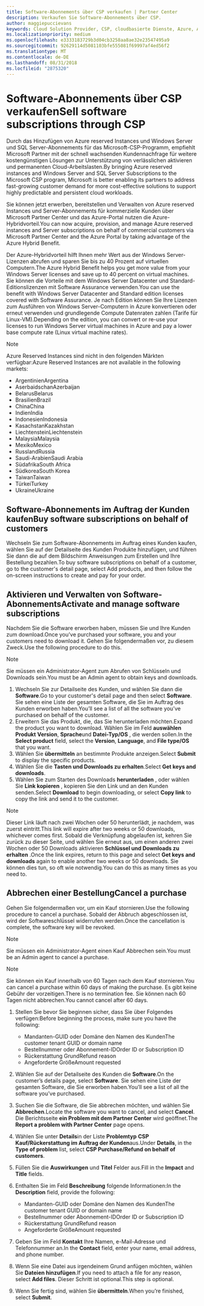 ```yaml
---
title: Software-Abonnements über CSP verkaufen | Partner Center
description: Verkaufen Sie Software-Abonnements über CSP.
author: maggiepuccievans
keywords: Cloud Solution Provider, CSP, cloudbasierte Dienste, Azure, Azure RI, Windows Server, SQL Server, Software-Abonnements
ms.localizationpriority: medium
ms.openlocfilehash: e3333183729b3d04cb3258aa8ae32e23547495a9
ms.sourcegitcommit: 92629114d5081103bfe555081f69997af4ed56f2
ms.translationtype: MT
ms.contentlocale: de-DE
ms.lasthandoff: 08/31/2018
ms.locfileid: "2875320"
---
```

# <a name="sell-software-subscriptions-through-csp"></a><span data-ttu-id="fd92f-104">Software-Abonnements über CSP verkaufen</span><span class="sxs-lookup"><span data-stu-id="fd92f-104">Sell software subscriptions through CSP</span></span>

<span data-ttu-id="fd92f-105">Durch das Hinzufügen von Azure reserved Instances und Windows Server und SQL Server-Abonnements für das Microsoft-CSP-Programm, empfiehlt Microsoft Partner mit der schnell wachsenden Kundennachfrage für weitere kostengünstigen Lösungen zur Unterstützung von verlässlichen aktivieren und permanenten Cloud-Arbeitslasten.</span><span class="sxs-lookup"><span data-stu-id="fd92f-105">By bringing Azure reserved instances and Windows Server and SQL Server Subscriptions to the Microsoft CSP program, Microsoft is better enabling its partners to address fast-growing customer demand for more cost-effective solutions to support highly predictable and persistent cloud workloads.</span></span> 

<span data-ttu-id="fd92f-106">Sie können jetzt erwerben, bereitstellen und Verwalten von Azure reserved Instances und Server-Abonnements für kommerzielle Kunden über Microsoft Partner Center und das Azure-Portal nutzen die Azure-Hybridvorteil.</span><span class="sxs-lookup"><span data-stu-id="fd92f-106">You can now acquire, provision, and manage Azure reserved instances and Server subscriptions on behalf of commercial customers via Microsoft Partner Center and the Azure Portal by taking advantage of the Azure Hybrid Benefit.</span></span> 

<span data-ttu-id="fd92f-107">Der Azure-Hybridvorteil hilft Ihnen mehr Wert aus der Windows Server-Lizenzen abrufen und sparen Sie bis zu 40 Prozent auf virtuellen Computern.</span><span class="sxs-lookup"><span data-stu-id="fd92f-107">The Azure Hybrid Benefit helps you get more value from your Windows Server licenses and save up to 40 percent on virtual machines.</span></span> <span data-ttu-id="fd92f-108">Sie können die Vorteile mit dem Windows Server Datacenter und Standard-Editionslizenzen mit Software Assurance verwenden.</span><span class="sxs-lookup"><span data-stu-id="fd92f-108">You can use the benefit with Windows Server Datacenter and Standard edition licenses covered with Software Assurance.</span></span> <span data-ttu-id="fd92f-109">Je nach Edition können Sie Ihre Lizenzen zum Ausführen von Windows Server-Computern in Azure konvertieren oder erneut verwenden und grundlegende Compute Datenraten zahlen (Tarife für Linux-VM).</span><span class="sxs-lookup"><span data-stu-id="fd92f-109">Depending on the edition, you can convert or re-use your licenses to run Windows Server virtual machines in Azure and pay a lower base compute rate (Linux virtual machine rates).</span></span>

> [!NOTE]  
> <span data-ttu-id="fd92f-110">Azure Reserved Instances sind nicht in den folgenden Märkten verfügbar:</span><span class="sxs-lookup"><span data-stu-id="fd92f-110">Azure Reserved Instances are not available in the following markets:</span></span>  
> * <span data-ttu-id="fd92f-111">Argentinien</span><span class="sxs-lookup"><span data-stu-id="fd92f-111">Argentina</span></span>
> * <span data-ttu-id="fd92f-112">Aserbaidschan</span><span class="sxs-lookup"><span data-stu-id="fd92f-112">Azerbaijan</span></span>
> * <span data-ttu-id="fd92f-113">Belarus</span><span class="sxs-lookup"><span data-stu-id="fd92f-113">Belarus</span></span>
> * <span data-ttu-id="fd92f-114">Brasilien</span><span class="sxs-lookup"><span data-stu-id="fd92f-114">Brazil</span></span>
> * <span data-ttu-id="fd92f-115">China</span><span class="sxs-lookup"><span data-stu-id="fd92f-115">China</span></span>
> * <span data-ttu-id="fd92f-116">Indien</span><span class="sxs-lookup"><span data-stu-id="fd92f-116">India</span></span>
> * <span data-ttu-id="fd92f-117">Indonesien</span><span class="sxs-lookup"><span data-stu-id="fd92f-117">Indonesia</span></span>
> * <span data-ttu-id="fd92f-118">Kasachstan</span><span class="sxs-lookup"><span data-stu-id="fd92f-118">Kazakhstan</span></span>
> * <span data-ttu-id="fd92f-119">Liechtenstein</span><span class="sxs-lookup"><span data-stu-id="fd92f-119">Liechtenstein</span></span>
> * <span data-ttu-id="fd92f-120">Malaysia</span><span class="sxs-lookup"><span data-stu-id="fd92f-120">Malaysia</span></span>
> * <span data-ttu-id="fd92f-121">Mexiko</span><span class="sxs-lookup"><span data-stu-id="fd92f-121">Mexico</span></span>
> * <span data-ttu-id="fd92f-122">Russland</span><span class="sxs-lookup"><span data-stu-id="fd92f-122">Russia</span></span>
> * <span data-ttu-id="fd92f-123">Saudi-Arabien</span><span class="sxs-lookup"><span data-stu-id="fd92f-123">Saudi Arabia</span></span>
> * <span data-ttu-id="fd92f-124">Südafrika</span><span class="sxs-lookup"><span data-stu-id="fd92f-124">South Africa</span></span>
> * <span data-ttu-id="fd92f-125">Südkorea</span><span class="sxs-lookup"><span data-stu-id="fd92f-125">South Korea</span></span>
> * <span data-ttu-id="fd92f-126">Taiwan</span><span class="sxs-lookup"><span data-stu-id="fd92f-126">Taiwan</span></span>
> * <span data-ttu-id="fd92f-127">Türkei</span><span class="sxs-lookup"><span data-stu-id="fd92f-127">Turkey</span></span>
> * <span data-ttu-id="fd92f-128">Ukraine</span><span class="sxs-lookup"><span data-stu-id="fd92f-128">Ukraine</span></span>

## <a name="buy-software-subscriptions-on-behalf-of-customers"></a><span data-ttu-id="fd92f-129">Software-Abonnements im Auftrag der Kunden kaufen</span><span class="sxs-lookup"><span data-stu-id="fd92f-129">Buy software subscriptions on behalf of customers</span></span>

<span data-ttu-id="fd92f-130">Wechseln Sie zum Software-Abonnements im Auftrag eines Kunden kaufen, wählen Sie auf der Detailseite des Kunden Produkte hinzufügen, und führen Sie dann die auf dem Bildschirm Anweisungen zum Erstellen und Ihre Bestellung bezahlen.</span><span class="sxs-lookup"><span data-stu-id="fd92f-130">To buy software subscriptions on behalf of a customer, go to the customer's detail page, select Add products, and then follow the on-screen instructions to create and pay for your order.</span></span>

## <a name="activate-and-manage-software-subscriptions"></a><span data-ttu-id="fd92f-131">Aktivieren und Verwalten von Software-Abonnements</span><span class="sxs-lookup"><span data-stu-id="fd92f-131">Activate and manage software subscriptions</span></span>

<span data-ttu-id="fd92f-132">Nachdem Sie die Software erworben haben, müssen Sie und Ihre Kunden zum download.</span><span class="sxs-lookup"><span data-stu-id="fd92f-132">Once you’ve purchased your software, you and your customers need to download it.</span></span> <span data-ttu-id="fd92f-133">Gehen Sie folgendermaßen vor, zu diesem Zweck.</span><span class="sxs-lookup"><span data-stu-id="fd92f-133">Use the following procedure to do this.</span></span> 

>[!NOTE]
><span data-ttu-id="fd92f-134">Sie müssen ein Administrator-Agent zum Abrufen von Schlüsseln und Downloads sein.</span><span class="sxs-lookup"><span data-stu-id="fd92f-134">You must be an Admin agent to obtain keys and downloads.</span></span> 

1. <span data-ttu-id="fd92f-135">Wechseln Sie zur Detailseite des Kunden, und wählen Sie dann die **Software**.</span><span class="sxs-lookup"><span data-stu-id="fd92f-135">Go to your customer's detail page and then select **Software**.</span></span> <span data-ttu-id="fd92f-136">Sie sehen eine Liste der gesamten Software, die Sie im Auftrag des Kunden erworben haben.</span><span class="sxs-lookup"><span data-stu-id="fd92f-136">You’ll see a list of all the software you’ve purchased on behalf of the customer.</span></span> 
2.  <span data-ttu-id="fd92f-137">Erweitern Sie das Produkt, die, das Sie herunterladen möchten.</span><span class="sxs-lookup"><span data-stu-id="fd92f-137">Expand the product you want to download.</span></span> <span data-ttu-id="fd92f-138">Wählen Sie im Feld **auswählen Produkt** **Version**, **Sprache**und **Datei-Typ/OS** , die werden sollen.</span><span class="sxs-lookup"><span data-stu-id="fd92f-138">In the **Select product** field, select the **Version**, **Language**, and **File type/OS** that you want.</span></span> 
3.  <span data-ttu-id="fd92f-139">Wählen Sie **übermitteln** an bestimmte Produkte anzeigen.</span><span class="sxs-lookup"><span data-stu-id="fd92f-139">Select **Submit** to display the specific products.</span></span> 
4.  <span data-ttu-id="fd92f-140">Wählen Sie die **Tasten und Downloads zu erhalten**.</span><span class="sxs-lookup"><span data-stu-id="fd92f-140">Select **Get keys and downloads**.</span></span> 
5.  <span data-ttu-id="fd92f-141">Wählen Sie zum Starten des Downloads **herunterladen** , oder wählen Sie **Link kopieren** , kopieren Sie den Link und an den Kunden senden.</span><span class="sxs-lookup"><span data-stu-id="fd92f-141">Select **Download** to begin downloading, or select **Copy link** to copy the link and send it to the customer.</span></span> 

>[!NOTE]
><span data-ttu-id="fd92f-142">Dieser Link läuft nach zwei Wochen oder 50 herunterlädt, je nachdem, was zuerst eintritt.</span><span class="sxs-lookup"><span data-stu-id="fd92f-142">This link will expire after two weeks or 50 downloads, whichever comes first.</span></span> <span data-ttu-id="fd92f-143">Sobald die Verknüpfung abgelaufen ist, kehren Sie zurück zu dieser Seite, und wählen Sie erneut aus, um einen anderen zwei Wochen oder 50 Downloads aktivieren **Schlüssel und Downloads zu erhalten** .</span><span class="sxs-lookup"><span data-stu-id="fd92f-143">Once the link expires, return to this page and select **Get keys and downloads** again to enable another two weeks or 50 downloads.</span></span> <span data-ttu-id="fd92f-144">Sie können dies tun, so oft wie notwendig.</span><span class="sxs-lookup"><span data-stu-id="fd92f-144">You can do this as many times as you need to.</span></span> 


## <a name="cancel-a-purchase"></a><span data-ttu-id="fd92f-145">Abbrechen einer Bestellung</span><span class="sxs-lookup"><span data-stu-id="fd92f-145">Cancel a purchase</span></span>
<span data-ttu-id="fd92f-146">Gehen Sie folgendermaßen vor, um ein Kauf stornieren.</span><span class="sxs-lookup"><span data-stu-id="fd92f-146">Use the following procedure to cancel a purchase.</span></span> <span data-ttu-id="fd92f-147">Sobald der Abbruch abgeschlossen ist, wird der Softwareschlüssel widerrufen werden.</span><span class="sxs-lookup"><span data-stu-id="fd92f-147">Once the cancellation is complete, the software key will be revoked.</span></span> 

>[!NOTE]
><span data-ttu-id="fd92f-148">Sie müssen ein Administrator-Agent einen Kauf Abbrechen sein.</span><span class="sxs-lookup"><span data-stu-id="fd92f-148">You must be an Admin agent to cancel a purchase.</span></span> 

>[!NOTE]
><span data-ttu-id="fd92f-149">Sie können ein Kauf innerhalb von 60 Tagen nach dem Kauf stornieren.</span><span class="sxs-lookup"><span data-stu-id="fd92f-149">You can cancel a purchase within 60 days of making the purchase.</span></span> <span data-ttu-id="fd92f-150">Es gibt keine Gebühr der vorzeitigen.</span><span class="sxs-lookup"><span data-stu-id="fd92f-150">There is no termination fee.</span></span> <span data-ttu-id="fd92f-151">Sie können nach 60 Tagen nicht abbrechen.</span><span class="sxs-lookup"><span data-stu-id="fd92f-151">You cannot cancel after 60 days.</span></span> 

1.  <span data-ttu-id="fd92f-152">Stellen Sie bevor Sie beginnen sicher, dass Sie über Folgendes verfügen:</span><span class="sxs-lookup"><span data-stu-id="fd92f-152">Before beginning the process, make sure you have the following:</span></span> 
    -   <span data-ttu-id="fd92f-153">Mandanten-GUID oder Domäne den Namen des Kunden</span><span class="sxs-lookup"><span data-stu-id="fd92f-153">The customer tenant GUID or domain name</span></span>
    -   <span data-ttu-id="fd92f-154">Bestellnummer oder Abonnement-ID</span><span class="sxs-lookup"><span data-stu-id="fd92f-154">Order ID or Subscription ID</span></span>
    -   <span data-ttu-id="fd92f-155">Rückerstattung Grund</span><span class="sxs-lookup"><span data-stu-id="fd92f-155">Refund reason</span></span>
    -   <span data-ttu-id="fd92f-156">Angeforderte Größe</span><span class="sxs-lookup"><span data-stu-id="fd92f-156">Amount requested</span></span>

2.  <span data-ttu-id="fd92f-157">Wählen Sie auf der Detailseite des Kunden die **Software**.</span><span class="sxs-lookup"><span data-stu-id="fd92f-157">On the customer’s details page, select **Software**.</span></span> <span data-ttu-id="fd92f-158">Sie sehen eine Liste der gesamten Software, die Sie erworben haben.</span><span class="sxs-lookup"><span data-stu-id="fd92f-158">You’ll see a list of all the software you’ve purchased.</span></span> 

3.  <span data-ttu-id="fd92f-159">Suchen Sie die Software, die Sie abbrechen möchten, und wählen Sie **Abbrechen**.</span><span class="sxs-lookup"><span data-stu-id="fd92f-159">Locate the software you want to cancel, and select **Cancel**.</span></span> <span data-ttu-id="fd92f-160">Die Berichtsseite **ein Problem mit dem Partner Center** wird geöffnet.</span><span class="sxs-lookup"><span data-stu-id="fd92f-160">The **Report a problem with Partner Center** page opens.</span></span> 

4.  <span data-ttu-id="fd92f-161">Wählen Sie unter **Details**in der Liste **Problemtyp** **CSP Kauf/Rückerstattung im Auftrag der Kunden**aus.</span><span class="sxs-lookup"><span data-stu-id="fd92f-161">Under **Details**, in the **Type of problem** list, select **CSP Purchase/Refund on behalf of customers**.</span></span>

5.  <span data-ttu-id="fd92f-162">Füllen Sie die **Auswirkungen** und **Titel** Felder aus.</span><span class="sxs-lookup"><span data-stu-id="fd92f-162">Fill in the **Impact** and **Title** fields.</span></span> 

6.  <span data-ttu-id="fd92f-163">Enthalten Sie im Feld **Beschreibung** folgende Informationen:</span><span class="sxs-lookup"><span data-stu-id="fd92f-163">In the **Description** field, provide the following:</span></span> 
    -   <span data-ttu-id="fd92f-164">Mandanten-GUID oder Domäne den Namen des Kunden</span><span class="sxs-lookup"><span data-stu-id="fd92f-164">The customer tenant GUID or domain name</span></span>
    -   <span data-ttu-id="fd92f-165">Bestellnummer oder Abonnement-ID</span><span class="sxs-lookup"><span data-stu-id="fd92f-165">Order ID or Subscription ID</span></span>
    -   <span data-ttu-id="fd92f-166">Rückerstattung Grund</span><span class="sxs-lookup"><span data-stu-id="fd92f-166">Refund reason</span></span>
    -   <span data-ttu-id="fd92f-167">Angeforderte Größe</span><span class="sxs-lookup"><span data-stu-id="fd92f-167">Amount requested</span></span>

7.  <span data-ttu-id="fd92f-168">Geben Sie im Feld **Kontakt** Ihre Namen, e-Mail-Adresse und Telefonnummer an.</span><span class="sxs-lookup"><span data-stu-id="fd92f-168">In the **Contact** field, enter your name, email address, and phone number.</span></span> 

8.  <span data-ttu-id="fd92f-169">Wenn Sie eine Datei aus irgendeinem Grund anfügen möchten, wählen Sie **Dateien hinzufügen**.</span><span class="sxs-lookup"><span data-stu-id="fd92f-169">If you need to attach a file for any reason, select **Add files**.</span></span> <span data-ttu-id="fd92f-170">Dieser Schritt ist optional.</span><span class="sxs-lookup"><span data-stu-id="fd92f-170">This step is optional.</span></span> 

9.  <span data-ttu-id="fd92f-171">Wenn Sie fertig sind, wählen Sie **übermitteln**.</span><span class="sxs-lookup"><span data-stu-id="fd92f-171">When you’re finished, select **Submit**.</span></span>
